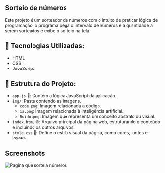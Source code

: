 ##  Sorteio de números

Este projeto é um sorteador de números com o intuito de praticar lógica de programação, o programa pega o intervalo de números e a quantidade a serem sorteados e exibe o sorteio na tela. 

## 🎨 Tecnologias Utilizadas:

- HTML
- CSS
- JavaScript

## 📂 Estrutura do Projeto:

- `app.js` 🚀: Contém a lógica JavaScript da aplicação.
- `img/`: Pasta contendo as imagens.
    - `code.png`: Imagem relacionada a código.
    - `ia.png`: Imagem relacionada à inteligência artificial.
    - `Ruido.png`: Imagem que representa um conceito abstrato ou visual.
- `index.html` 🌐: Arquivo principal da página web, estruturando o conteúdo e incluindo os outros arquivos.
- `style.css` 🎨: Define o estilo visual da página, como cores, fontes e layout.

## Screenshots

<img src="https://imgur.com/9G2mdBn.jpg" alt="Pagina que sorteia números">

